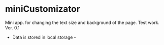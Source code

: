 # miniCustomizator
Mini app. for changing the text size and background of the page.
Test work. Ver. 0.1
- Data is stored in local storage -
